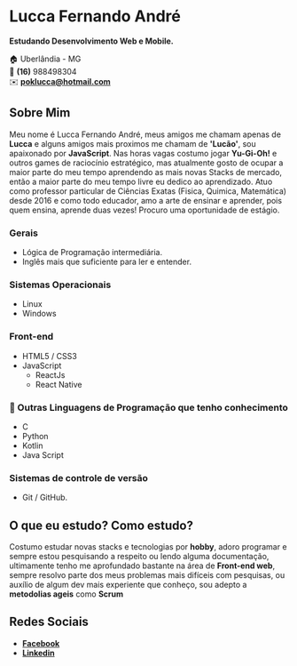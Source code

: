 # Lucca Fernando André
**Estudando Desenvolvimento Web e Mobile.**

:house:    Uberlândia - MG <br>
:iphone:   **(16)** 988498304 <br>
:envelope:  **poklucca@hotmail.com**

## Sobre Mim
Meu nome é Lucca Fernando André, meus amigos me chamam apenas de **Lucca** e alguns amigos mais proximos me chamam de **'Lucão'**, sou apaixonado por **JavaScript**. Nas horas vagas costumo jogar **Yu-Gi-Oh!** e outros games de raciocínio estratégico, mas atualmente gosto de ocupar a maior parte do meu tempo aprendendo as mais novas Stacks de mercado, então a maior parte do meu tempo livre eu dedico ao aprendizado. Atuo como professor particular de Ciências Exatas (Fisica, Quimica, Matemática) desde 2016 e como todo educador, amo a arte de ensinar e aprender, pois quem ensina, aprende duas vezes! Procuro uma oportunidade de estágio.

### Gerais
* Lógica de Programação intermediária.
* Inglês mais que suficiente para ler e entender.

### Sistemas Operacionais
* Linux
* Windows

### Front-end
* HTML5 / CSS3  
* JavaScript
    * ReactJs
    * React Native

### :muscle: Outras Linguagens de Programação que tenho conhecimento
* C 
* Python
* Kotlin
* Java Script

### Sistemas de controle de versão
* Git / GitHub.

## O que eu estudo? Como estudo?
 Costumo estudar novas stacks e tecnologias por **hobby**, adoro programar e sempre estou pesquisando a respeito ou lendo alguma documentação, ultimamente tenho me aprofundado bastante na área de **Front-end web**, sempre resolvo parte dos meus problemas mais difíceis com pesquisas, ou auxílio de algum dev mais experiente que conheço, sou adepto a **metodolias ageis** como **Scrum**
 
## Redes Sociais
*  [**Facebook**](https://www.facebook.com/lucca.andre.3/)
*  [**Linkedin**](https://www.linkedin.com/in/luccafernando/)
